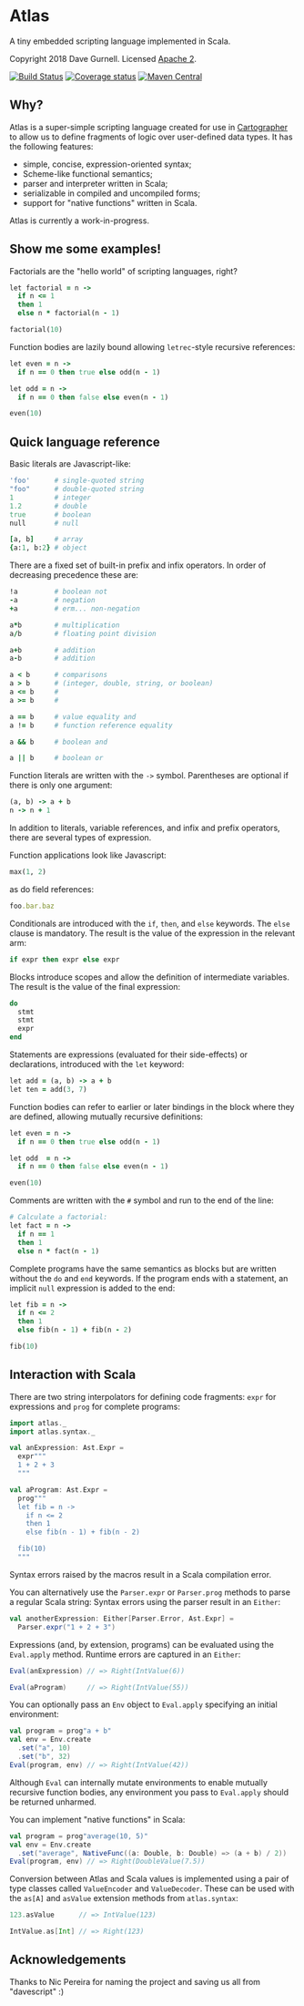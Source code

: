 # Atlas

A tiny embedded scripting language implemented in Scala.

Copyright 2018 Dave Gurnell. Licensed [Apache 2](https://www.apache.org/licenses/LICENSE-2.0).

[![Build Status](https://travis-ci.org/davegurnell/atlas.svg?branch=develop)](https://travis-ci.org/davegurnell/atlas)
[![Coverage status](https://img.shields.io/codecov/c/github/davegurnell/atlas/develop.svg)](https://codecov.io/github/davegurnell/atlas)
[![Maven Central](https://maven-badges.herokuapp.com/maven-central/io.underscore/atlas_2.11/badge.svg)](https://maven-badges.herokuapp.com/maven-central/io.underscore/atlas_2.11)

## Why?

Atlas is a super-simple scripting language
created for use in [Cartographer](https://cartographer.io)
to allow us to define fragments of logic over user-defined data types.
It has the following features:

- simple, concise, expression-oriented syntax;
- Scheme-like functional semantics;
- parser and interpreter written in Scala;
- serializable in compiled and uncompiled forms;
- support for "native functions" written in Scala.

Atlas is currently a work-in-progress.

## Show me some examples!

Factorials are the "hello world" of scripting languages, right?

```ruby
let factorial = n ->
  if n <= 1
  then 1
  else n * factorial(n - 1)

factorial(10)
```

Function bodies are lazily bound
allowing `letrec`-style recursive references:

```ruby
let even = n ->
  if n == 0 then true else odd(n - 1)

let odd = n ->
  if n == 0 then false else even(n - 1)

even(10)
```

## Quick language reference

Basic literals are Javascript-like:

```ruby
'foo'      # single-quoted string
"foo"      # double-quoted string
1          # integer
1.2        # double
true       # boolean
null       # null

[a, b]     # array
{a:1, b:2} # object
```

There are a fixed set of built-in
prefix and infix operators.
In order of decreasing precedence these are:

```ruby
!a         # boolean not
-a         # negation
+a         # erm... non-negation

a*b        # multiplication
a/b        # floating point division

a+b        # addition
a-b        # addition

a < b      # comparisons
a > b      # (integer, double, string, or boolean)
a <= b     #
a >= b     #

a == b     # value equality and
a != b     # function reference equality

a && b     # boolean and

a || b     # boolean or
```

Function literals are written with the `->` symbol.
Parentheses are optional if there is only one argument:

```ruby
(a, b) -> a + b
n -> n + 1
```

In addition to literals, variable references,
and infix and prefix operators,
there are several types of expression.

Function applications look like Javascript:

```ruby
max(1, 2)
```

as do field references:

```ruby
foo.bar.baz
```

Conditionals are introduced with
the `if`, `then`, and `else` keywords.
The `else` clause is mandatory.
The result is the value
of the expression in the relevant arm:

```ruby
if expr then expr else expr
```

Blocks introduce scopes
and allow the definition of intermediate variables.
The result is the value of the final expression:

```ruby
do
  stmt
  stmt
  expr
end
```

Statements are expressions (evaluated for their side-effects)
or declarations, introduced with the `let` keyword:

```ruby
let add = (a, b) -> a + b
let ten = add(3, 7)
```

Function bodies can refer to earlier or later bindings
in the block where they are defined,
allowing mutually recursive definitions:

```ruby
let even = n ->
  if n == 0 then true else odd(n - 1)

let odd  = n ->
  if n == 0 then false else even(n - 1)

even(10)
```

Comments are written with the `#` symbol
and run to the end of the line:

```ruby
# Calculate a factorial:
let fact = n ->
  if n == 1
  then 1
  else n * fact(n - 1)
```

Complete programs have
the same semantics as blocks
but are written without the `do` and `end` keywords.
If the program ends with a statement,
an implicit `null` expression is added to the end:

```ruby
let fib = n ->
  if n <= 2
  then 1
  else fib(n - 1) + fib(n - 2)

fib(10)
```

## Interaction with Scala

There are two string interpolators
for defining code fragments:
`expr` for expressions
and `prog` for complete programs:

```scala
import atlas._
import atlas.syntax._

val anExpression: Ast.Expr =
  expr"""
  1 + 2 + 3
  """

val aProgram: Ast.Expr =
  prog"""
  let fib = n ->
    if n <= 2
    then 1
    else fib(n - 1) + fib(n - 2)

  fib(10)
  """
```

Syntax errors raised by the macros
result in a Scala compilation error.

You can alternatively use
the `Parser.expr` or `Parser.prog` methods
to parse a regular Scala string:
Syntax errors using the parser result in an `Either`:

```scala
val anotherExpression: Either[Parser.Error, Ast.Expr] =
  Parser.expr("1 + 2 + 3")
```

Expressions (and, by extension, programs)
can be evaluated using the `Eval.apply` method.
Runtime errors are captured in an `Either`:

```scala
Eval(anExpression) // => Right(IntValue(6))

Eval(aProgram)     // => Right(IntValue(55))
```

You can optionally pass an `Env` object to `Eval.apply`
specifying an initial environment:

```scala
val program = prog"a + b"
val env = Env.create
  .set("a", 10)
  .set("b", 32)
Eval(program, env) // => Right(IntValue(42))
```

Although `Eval` can internally mutate environments
to enable mutually recursive function bodies,
any environment you pass to `Eval.apply`
should be returned unharmed.

You can implement "native functions" in Scala:

```scala
val program = prog"average(10, 5)"
val env = Env.create
  .set("average", NativeFunc((a: Double, b: Double) => (a + b) / 2))
Eval(program, env) // => Right(DoubleValue(7.5))
```

Conversion between Atlas and Scala values
is implemented using a pair of type classes
called `ValueEncoder` and `ValueDecoder`.
These can be used with the `as[A]` and `asValue`
extension methods from `atlas.syntax`:

```scala
123.asValue      // => IntValue(123)

IntValue.as[Int] // => Right(123)
```

## Acknowledgements

Thanks to Nic Pereira for naming the project and saving us all from "davescript" :)
